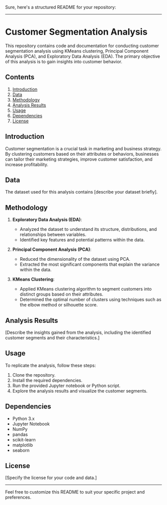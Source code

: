 Sure, here's a structured README for your repository:

---

# Customer Segmentation Analysis

This repository contains code and documentation for conducting customer segmentation analysis using KMeans clustering, Principal Component Analysis (PCA), and Exploratory Data Analysis (EDA). The primary objective of this analysis is to gain insights into customer behavior.

## Contents

1. [Introduction](#introduction)
2. [Data](#data)
3. [Methodology](#methodology)
4. [Analysis Results](#analysis-results)
5. [Usage](#usage)
6. [Dependencies](#dependencies)
7. [License](#license)

## Introduction

Customer segmentation is a crucial task in marketing and business strategy. By clustering customers based on their attributes or behaviors, businesses can tailor their marketing strategies, improve customer satisfaction, and increase profitability.

## Data

The dataset used for this analysis contains [describe your dataset briefly]. 

## Methodology

1. **Exploratory Data Analysis (EDA)**:
   - Analyzed the dataset to understand its structure, distributions, and relationships between variables.
   - Identified key features and potential patterns within the data.

2. **Principal Component Analysis (PCA)**:
   - Reduced the dimensionality of the dataset using PCA.
   - Extracted the most significant components that explain the variance within the data.

3. **KMeans Clustering**:
   - Applied KMeans clustering algorithm to segment customers into distinct groups based on their attributes.
   - Determined the optimal number of clusters using techniques such as the elbow method or silhouette score.

## Analysis Results

[Describe the insights gained from the analysis, including the identified customer segments and their characteristics.]

## Usage

To replicate the analysis, follow these steps:

1. Clone the repository.
2. Install the required dependencies.
3. Run the provided Jupyter notebook or Python script.
4. Explore the analysis results and visualize the customer segments.

## Dependencies

- Python 3.x
- Jupyter Notebook
- NumPy
- pandas
- scikit-learn
- matplotlib
- seaborn

## License

[Specify the license for your code and data.]

---

Feel free to customize this README to suit your specific project and preferences.
